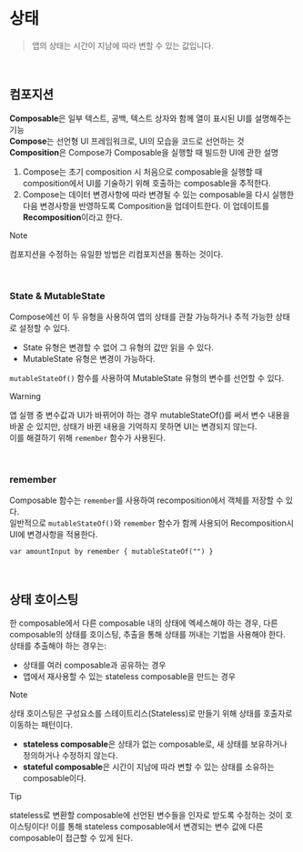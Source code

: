 <p>

# 상태
> 앱의 상태는 시간이 지남에 따라 변할 수 있는 값입니다.
<br>

## 컴포지션
**Composable**은 일부 텍스트, 공백, 텍스트 상자와 함께 열이 표시된 UI를 설명해주는 기능   
**Compose**는 선언형 UI 프레임워크로, UI의 모습을 코드로 선언하는 것   
**Composition**은 Compose가 Composable을 실행할 때 빌드한 UI에 관한 설명   

1. Compose는 초기 composition 시 처음으로 composable을 실행할 때 composition에서 UI를 기술하기 위해 호출하는 composable을 추적한다.
2. Compose는 데이터 변경사항에 따라 변경될 수 있는 composable을 다시 실행한 다음 변경사항을 반영하도록 Composition을 업데이트한다. 이 업데이트를 **Recomposition**이라고 한다.
> [!NOTE]
> 컴포지션을 수정하는 유일한 방법은 리컴포지션을 통하는 것이다.
<br>

### State & MutableState
Compose에선 이 두 유형을 사용하여 앱의 상태를 관찰 가능하거나 추적 가능한 상태로 설정할 수 있다.
- State 유형은 변경할 수 없어 그 유형의 값만 읽을 수 있다.
- MutableState 유형은 변경이 가능하다.

`mutableStateOf()` 함수를 사용하여 MutableState 유형의 변수를 선언할 수 있다.

> [!WARNING]
> 앱 실행 중 변수값과 UI가 바뀌어야 하는 경우 mutableStateOf()를 써서 변수 내용을 바꿀 순 있지만, 상태가 바뀐 내용을 기억하지 못하면 UI는 변경되지 않는다.    
> 이를 해결하기 위해 `remember` 함수가 사용된다.
<br>

### remember
Composable 함수는 `remember`를 사용하여 recomposition에서 객체를 저장할 수 있다.   
일반적으로 `mutableStateOf()`와 `remember` 함수가 함께 사용되어 Recomposition시 UI에 변경사항을 적용한다.
```
var amountInput by remember { mutableStateOf("") }
```
<br>

## 상태 호이스팅
한 composable에서 다른 composable 내의 상태에 엑세스해야 하는 경우, 다른 composable의 상태를 호이스팅, 추출을 통해 상태를 꺼내는 기법을 사용해야 한다.   
상태를 추출해야 하는 경우는:
 - 상태를 여러 composable과 공유하는 경우
 - 앱에서 재사용할 수 있는 stateless composable을 만드는 경우
>[!NOTE]
> 상태 호이스팅은 구성요소를 스테이트리스(Stateless)로 만들기 위해 상태를 호출자로 이동하는 패턴이다.
- **stateless composable**은 상태가 없는 composable로, 새 상태를 보유하거나 정의하거나 수정하지 않는다.
- **stateful composable**은 시간이 지남에 따라 변할 수 있는 상태를 소유하는 composable이다.

>[!TIP]
> stateless로 변환할 composable에 선언된 변수들을 인자로 받도록 수정하는 것이 호이스팅이다! 이를 통해 stateless composable에서 변경되는 변수 값에 다른 composable이 접근할 수 있게 된다.



</p>
